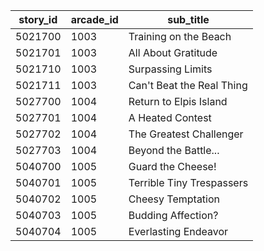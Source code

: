 |story_id|arcade_id|sub_title|
| --- | --- | --- |
|5021700|1003|Training on the Beach|
|5021701|1003|All About Gratitude|
|5021710|1003|Surpassing Limits|
|5021711|1003|Can't Beat the Real Thing|
|5027700|1004|Return to Elpis Island|
|5027701|1004|A Heated Contest|
|5027702|1004|The Greatest Challenger|
|5027703|1004|Beyond the Battle...|
|5040700|1005|Guard the Cheese!|
|5040701|1005|Terrible Tiny Trespassers|
|5040702|1005|Cheesy Temptation|
|5040703|1005|Budding Affection?|
|5040704|1005|Everlasting Endeavor|